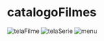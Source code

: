 # catalogoFilmes
![telaFilme](https://github.com/carloseduzinn/catalogoFilmes/assets/104845761/66f452eb-e0c5-496f-b100-04a9797ed095)
![telaSerie](https://github.com/carloseduzinn/catalogoFilmes/assets/104845761/581bb80f-da14-4038-86a9-6a05a65baac0)
![menu](https://github.com/carloseduzinn/catalogoFilmes/assets/104845761/51464426-601f-4ff0-9d46-73f8916746e6)





